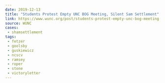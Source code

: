 ```yaml
---
date: 2019-12-13
title: "Students Protest Empty UNC BOG Meeting, Silent Sam Settlement"
link: https://www.wunc.org/post/students-protest-empty-unc-bog-meeting-silent-sam-settlement
source: WUNC
cases:
 - shamsettlement
tags:
 - fetzer
 - goolsby
 - guskiewicz
 - ncscv
 - ramsey
 - roper
 - stone
 - victoryletter
---
```

